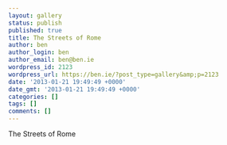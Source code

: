 ```yaml
---
layout: gallery
status: publish
published: true
title: The Streets of Rome
author: ben
author_login: ben
author_email: ben@ben.ie
wordpress_id: 2123
wordpress_url: https://ben.ie/?post_type=gallery&amp;p=2123
date: '2013-01-21 19:49:49 +0000'
date_gmt: '2013-01-21 19:49:49 +0000'
categories: []
tags: []
comments: []
---
```

<p>The Streets of Rome</p>
